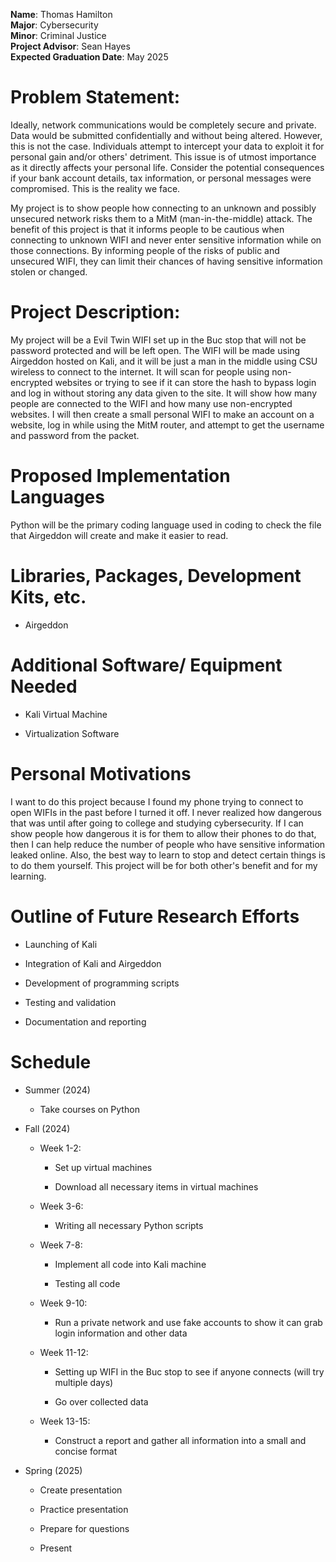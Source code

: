 **Name**: Thomas Hamilton  
**Major**: Cybersecurity  
**Minor**: Criminal Justice  
**Project Advisor**: Sean Hayes  
**Expected Graduation Date**: May 2025

Problem Statement:
==================

Ideally, network communications would be completely secure and private. Data
would be submitted confidentially and without being altered. However, this is
not the case. Individuals attempt to intercept your data to exploit it for
personal gain and/or others' detriment. This issue is of utmost importance as it
directly affects your personal life. Consider the potential consequences if your
bank account details, tax information, or personal messages were compromised.
This is the reality we face.

My project is to show people how connecting to an unknown and possibly unsecured
network risks them to a MitM (man-in-the-middle) attack. The benefit of this
project is that it informs people to be cautious when connecting to unknown WIFI
and never enter sensitive information while on those connections. By informing
people of the risks of public and unsecured WIFI, they can limit their chances
of having sensitive information stolen or changed.

Project Description:
====================

My project will be a Evil Twin WIFI set up in the Buc stop that will not be password
protected and will be left open. The WIFI will be made using Airgeddon hosted on Kali, and it
will be just a man in the middle using CSU wireless to connect to the internet.
It will scan for people using non-encrypted websites or trying to see if it can
store the hash to bypass login and log in without storing any data given to the
site. It will show how many people are connected to the WIFI and how many use
non-encrypted websites. I will then create a small personal WIFI to make an
account on a website, log in while using the MitM router, and attempt to get the
username and password from the packet.

Proposed Implementation Languages
=================================

Python will be the primary coding language used in coding to check the file that Airgeddon
will create and make it easier to read.

Libraries, Packages, Development Kits, etc.
===========================================

- Airgeddon

Additional Software/ Equipment Needed
=====================================

-   Kali Virtual Machine

-   Virtualization Software

Personal Motivations
====================

I want to do this project because I found my phone trying to connect to open
WIFIs in the past before I turned it off. I never realized how dangerous that
was until after going to college and studying cybersecurity. If I can show
people how dangerous it is for them to allow their phones to do that, then I can
help reduce the number of people who have sensitive information leaked online.
Also, the best way to learn to stop and detect certain things is to do them
yourself. This project will be for both other's benefit and for my learning.

Outline of Future Research Efforts
==================================

-   Launching of Kali

-   Integration of Kali and Airgeddon

-   Development of programming scripts

-   Testing and validation

-   Documentation and reporting

Schedule
========

-   Summer (2024)

    -   Take courses on Python

-   Fall (2024)

    -   Week 1-2:

        -   Set up virtual machines

        -   Download all necessary items in virtual machines

    -   Week 3-6:

        -   Writing all necessary Python scripts

    -   Week 7-8:

        -   Implement all code into Kali machine

        -   Testing all code

    -   Week 9-10:

        -   Run a private network and use fake accounts to show it can grab
            login information and other data

    -   Week 11-12:

        -   Setting up WIFI in the Buc stop to see if anyone connects (will try
            multiple days)

        -   Go over collected data

    -   Week 13-15:

        -   Construct a report and gather all information into a small and
            concise format

-   Spring (2025)

    -   Create presentation

    -   Practice presentation

    -   Prepare for questions

    -   Present

